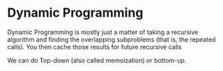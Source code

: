 # Dynamic Programming

Dynamic Programming is mostly just a matter of taking a recursive algorithm and finding the overlapping subproblems (that is, the repeated calls). You then cache those results for future recursive calls

We can do Top-down (also called memoization) or bottom-up.